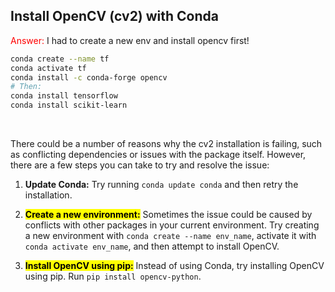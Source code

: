 ## Install OpenCV (cv2) with Conda

<span style="color:red;">Answer:</span> I had to create a new env and install opencv first!

```sh
conda create --name tf
conda activate tf
conda install -c conda-forge opencv
# Then:
conda install tensorflow
conda install scikit-learn
```

<br>

There could be a number of reasons why the cv2 installation is failing, such as conflicting dependencies or issues with the package itself. However, there are a few steps you can take to try and resolve the issue:

1. **Update Conda:** Try running `conda update conda` and then retry the installation.

2. <mark>**Create a new environment:**</mark> Sometimes the issue could be caused by conflicts with other packages in your current environment. Try creating a new environment with `conda create --name env_name`, activate it with `conda activate env_name`, and then attempt to install OpenCV.

3. <mark>**Install OpenCV using pip:**</mark> Instead of using Conda, try installing OpenCV using pip. Run `pip install opencv-python`.

<br>

